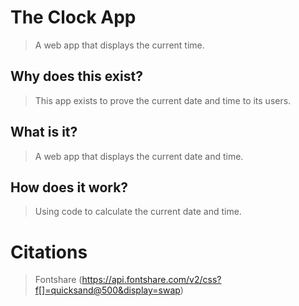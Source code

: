 # The Clock App
> A web app that displays the current time.

## Why does this exist? 
> This app exists to prove the current date and time to its users.

## What is it? 
> A web app that displays the current date and time.

## How does it work?
> Using code to calculate the current date and time.

# Citations
>Fontshare (https://api.fontshare.com/v2/css?f[]=quicksand@500&display=swap)
>
